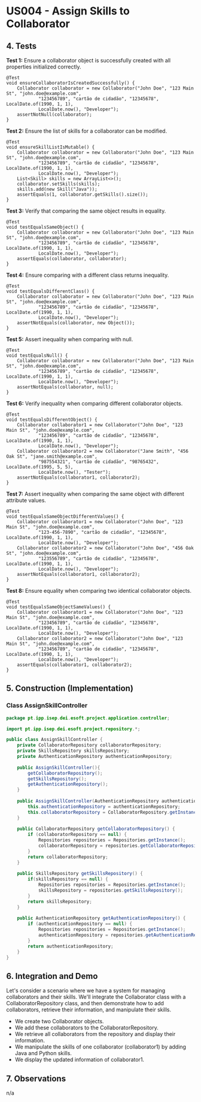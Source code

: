 # US004 - Assign Skills to Collaborator

## 4. Tests 

**Test 1:** Ensure a collaborator object is successfully created with all properties initialized correctly.

    @Test
    void ensureCollaboratorIsCreatedSuccessfully() {
        Collaborator collaborator = new Collaborator("John Doe", "123 Main St", "john.doe@example.com",
                "123456789", "cartão de cidadão", "12345678", LocalDate.of(1990, 1, 1),
                LocalDate.now(), "Developer");
        assertNotNull(collaborator);
    }

**Test 2:** Ensure the list of skills for a collaborator can be modified.

    @Test
    void ensureSkillListIsMutable() {
        Collaborator collaborator = new Collaborator("John Doe", "123 Main St", "john.doe@example.com",
                "123456789", "cartão de cidadão", "12345678", LocalDate.of(1990, 1, 1),
                LocalDate.now(), "Developer");
        List<Skill> skills = new ArrayList<>();
        collaborator.setSkills(skills);
        skills.add(new Skill("Java"));
        assertEquals(1, collaborator.getSkills().size());
    }

**Test 3:** Verify that comparing the same object results in equality.

    @Test
    void testEqualsSameObject() {
        Collaborator collaborator = new Collaborator("John Doe", "123 Main St", "john.doe@example.com",
                "123456789", "cartão de cidadão", "12345678", LocalDate.of(1990, 1, 1),
                LocalDate.now(), "Developer");
        assertEquals(collaborator, collaborator);
    }

**Test 4:** Ensure comparing with a different class returns inequality.

    @Test
    void testEqualsDifferentClass() {
        Collaborator collaborator = new Collaborator("John Doe", "123 Main St", "john.doe@example.com",
                "123456789", "cartão de cidadão", "12345678", LocalDate.of(1990, 1, 1),
                LocalDate.now(), "Developer");
        assertNotEquals(collaborator, new Object());
    }

**Test 5:** Assert inequality when comparing with null.

    @Test
    void testEqualsNull() {
        Collaborator collaborator = new Collaborator("John Doe", "123 Main St", "john.doe@example.com",
                "123456789", "cartão de cidadão", "12345678", LocalDate.of(1990, 1, 1),
                LocalDate.now(), "Developer");
        assertNotEquals(collaborator, null);
    }

**Test 6:** Verify inequality when comparing different collaborator objects.

    @Test
    void testEqualsDifferentObject() {
        Collaborator collaborator1 = new Collaborator("John Doe", "123 Main St", "john.doe@example.com",
                "123456789", "cartão de cidadão", "12345678", LocalDate.of(1990, 1, 1),
                LocalDate.now(), "Developer");
        Collaborator collaborator2 = new Collaborator("Jane Smith", "456 Oak St", "jane.smith@example.com",
                "987554321", "cartão de cidadão", "98765432", LocalDate.of(1995, 5, 5),
                LocalDate.now(), "Tester");
        assertNotEquals(collaborator1, collaborator2);
    }

**Test 7:** Assert inequality when comparing the same object with different attribute values.

    @Test
    void testEqualsSameObjectDifferentValues() {
        Collaborator collaborator1 = new Collaborator("John Doe", "123 Main St", "john.doe@example.com",
                "123-456-7890", "cartão de cidadão", "12345678", LocalDate.of(1990, 1, 1),
                LocalDate.now(), "Developer");
        Collaborator collaborator2 = new Collaborator("John Doe", "456 Oak St", "john.doe@example.com",
                "123556789", "cartão de cidadão", "12345678", LocalDate.of(1990, 1, 1),
                LocalDate.now(), "Developer");
        assertNotEquals(collaborator1, collaborator2);
    }

**Test 8:** Ensure equality when comparing two identical collaborator objects.

    @Test
    void testEqualsSameObjectSameValues() {
        Collaborator collaborator1 = new Collaborator("John Doe", "123 Main St", "john.doe@example.com",
                "123456789", "cartão de cidadão", "12345678", LocalDate.of(1990, 1, 1),
                LocalDate.now(), "Developer");
        Collaborator collaborator2 = new Collaborator("John Doe", "123 Main St", "john.doe@example.com",
                "123456789", "cartão de cidadão", "12345678", LocalDate.of(1990, 1, 1),
                LocalDate.now(), "Developer");
        assertEquals(collaborator1, collaborator2);
    }



## 5. Construction (Implementation)

### Class AssignSkillController 

```java
package pt.ipp.isep.dei.esoft.project.application.controller;

import pt.ipp.isep.dei.esoft.project.repository.*;

public class AssignSkillController {
    private CollaboratorRepository collaboratorRepository;
    private SkillsRepository skillsRepository;
    private AuthenticationRepository authenticationRepository;
    
    public AssignSkillController(){
        getCollaboratorRepository();
        getSkillsRepository();
        getAuthenticationRepository();
    }
    
    public AssignSkillController(AuthenticationRepository authenticationRepository) {
        this.authenticationRepository = authenticationRepository;
        this.collaboratorRepository = CollaboratorRepository.getInstance();
    }
    
    public CollaboratorRepository getCollaboratorRepository() {
        if (collaboratorRepository == null) {
            Repositories repositories = Repositories.getInstance();
            collaboratorRepository = repositories.getCollaboratorRepository();
        }
        return collaboratorRepository;
    }
    
    public SkillsRepository getSkillsRepository() {
        if(skillsRepository == null) {
            Repositories repositories = Repositories.getInstance();
            skillsRepository = repositories.getSkillsRepository();
        }
        return skillsRepository;
    }
    
    public AuthenticationRepository getAuthenticationRepository() {
        if (authenticationRepository == null) {
            Repositories repositories = Repositories.getInstance();
            authenticationRepository = repositories.getAuthenticationRepository();
        }
        return authenticationRepository;
    }
}

```


## 6. Integration and Demo 
Let's consider a scenario where we have a system for managing collaborators and their skills. We'll integrate the Collaborator class with a CollaboratorRepository class, and then demonstrate how to add collaborators, retrieve their information, and manipulate their skills.

* We create two Collaborator objects.
* We add these collaborators to the CollaboratorRepository.
* We retrieve all collaborators from the repository and display their information.
* We manipulate the skills of one collaborator (collaborator1) by adding Java and Python skills.
* We display the updated information of collaborator1.


## 7. Observations

n/a